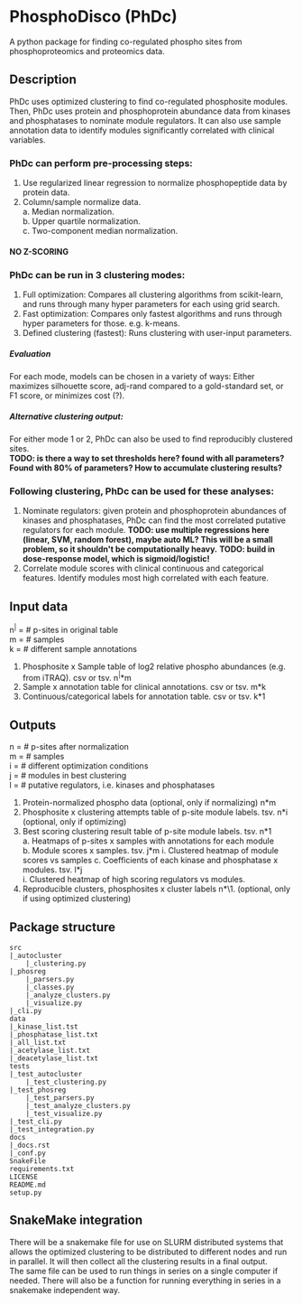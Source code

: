 # PhosphoDisco (PhDc)

A python package for finding co-regulated phospho sites from phosphoproteomics and proteomics data. 

## Description
PhDc uses optimized clustering to find co-regulated phosphosite modules. Then, PhDc uses protein and phosphoprotein abundance data from kinases and phosphatases to nominate module regulators. It can also use sample annotation data to identify modules significantly correlated with clinical variables. 


### PhDc can perform pre-processing steps:
1. Use regularized linear regression to normalize phosphopeptide data by protein data. 
2. Column/sample normalize data.  
    a. Median normalization.  
    b. Upper quartile normalization.  
    c. Two-component median normalization.   

#### NO Z-SCORING

### PhDc can be run in 3 clustering modes:
1. Full optimization: Compares all clustering algorithms from scikit-learn, and runs through many hyper parameters for each using grid search. 
2. Fast optimization: Compares only fastest algorithms and runs through hyper parameters for those. e.g. k-means. 
3. Defined clustering (fastest): Runs clustering with user-input parameters. 

##### Evaluation
For each mode, models can be chosen in a variety of ways: Either maximizes silhouette score, adj-rand compared to a gold-standard set, or F1 score, or minimizes cost (?). 

##### Alternative clustering output:
For either mode 1 or 2, PhDc can also be used to find reproducibly clustered sites.   
**TODO: is there a way to set thresholds here? found with all parameters? Found with 80% of parameters? How to accumulate clustering results?**

### Following clustering, PhDc can be used for these analyses:
1. Nominate regulators: given protein and phosphoprotein abundances of kinases and phosphatases, PhDc can find the most correlated putative regulators for each module. 
**TODO: use multiple regressions here (linear, SVM, random forest), maybe auto ML? This will be a small problem, so it shouldn't be computationally heavy.**
**TODO: build in dose-response model, which is sigmoid/logistic!**  
2. Correlate module scores with clinical continuous and categorical features. Identify modules most high correlated with each feature.  

## Input data
n$^|$ = # p-sites in original table  
m = # samples  
k = # different sample annotations  

1. Phosphosite x Sample table of log2 relative phospho abundances (e.g. from iTRAQ). csv or tsv. n$^|$*m
2. Sample x annotation table for clinical annotations. csv or tsv. m*k
3. Continuous/categorical labels for annotation table. csv or tsv. k\*1  

## Outputs
n = # p-sites after normalization  
m = # samples  
i = # different optimization conditions  
j = # modules in best clustering  
l = # putative regulators, i.e. kinases and phosphatases

1. Protein-normalized phospho data (optional, only if normalizing) n\*m
2. Phosphosite x clustering attempts table of p-site module labels. tsv. n\*i (optional, only if optimizing)  
3. Best scoring clustering result table of p-site module labels. tsv. n\*1\
    a. Heatmaps of p-sites x samples with annotations for each module  
    b. Module scores x samples. tsv. j\*m
        i. Clustered heatmap of module scores vs samples
    c. Coefficients of each kinase and phosphatase x modules. tsv. l\*j    
        i. Clustered heatmap of high scoring regulators vs modules.  
4. Reproducible clusters, phosphosites x cluster labels n\*\1. (optional, only if using optimized clustering)

## Package structure
```
src
|_autocluster
    |_clustering.py
|_phosreg
    |_parsers.py
    |_classes.py
    |_analyze_clusters.py
    |_visualize.py
|_cli.py
data
|_kinase_list.tst
|_phosphatase_list.txt
|_all_list.txt
|_acetylase_list.txt
|_deacetylase_list.txt
tests
|_test_autocluster
    |_test_clustering.py
|_test_phosreg
    |_test_parsers.py
    |_test_analyze_clusters.py
    |_test_visualize.py
|_test_cli.py
|_test_integration.py
docs
|_docs.rst
|_conf.py
SnakeFile
requirements.txt
LICENSE
README.md
setup.py
```

## SnakeMake integration
There will be a snakemake file for use on SLURM distributed systems that allows the optimized clustering to be distributed to different nodes and run in parallel. It will then collect all the clustering results in a final output.  
The same file can be used to run things in series on a single computer if needed. 
There will also be a function for running everything in series in a snakemake independent way. 

